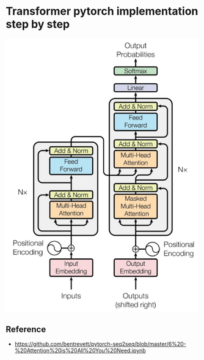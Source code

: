 # Transformer pytorch implementation step by step

![Transformer](../images/Transformer.png)

## Reference
- https://github.com/bentrevett/pytorch-seq2seq/blob/master/6%20-%20Attention%20is%20All%20You%20Need.ipynb
